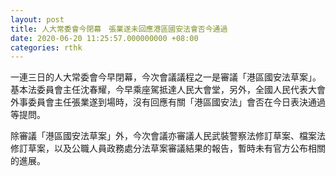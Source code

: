 ```yaml
---
layout: post
title: 人大常委會今閉幕　張業遂未回應港區國安法會否今通過
date: 2020-06-20 11:25:57.000000000 +08:00
categories: rthk
---
```


一連三日的人大常委會今早閉幕，今次會議議程之一是審議「港區國安法草案」。基本法委員會主任沈春耀，今早乘座駕抵達人民大會堂，另外，全國人民代表大會外事委員會主任張業遂到場時，沒有回應有關「港區國安法」會否在今日表決通過等提問。

除審議「港區國安法草案」外，今次會議亦審議人民武裝警察法修訂草案、檔案法修訂草案，以及公職人員政務處分法草案審議結果的報告，暫時未有官方公布相關的進展。
